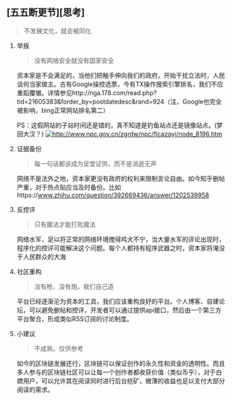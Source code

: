 ## [五五断更节][思考]

> 不发展文化，就会被同化

1. 举报
	> 没有网络安全就没有国家安全
	
	资本家是不会满足的，当他们把触手伸向我们的政府，开始干扰立法时，人民谈何当家做主。古有Google操控选票，今有TX操作搜索引擎排名，我们不应重蹈覆辙。详情参见http://nga.178.com/read.php?tid=21605383&forder_by=postdatedesc&rand=924（注，Google也完全被影响，bing正常网站排名第二）
	
	PS：这假网站的子站时间还是错的，真不知道是钓鱼站点还是镜像站点。(梦回大汉？)
	<a href="http://www.npc.gov.cn/zgrdw/npc/flcazqyj/node_8196.htm"><img src="https://s1.ax1x.com/2020/05/06/Ykfdoj.png" alt="http://www.npc.gov.cn/zgrdw/npc/flcazqyj/node_8196.htm" /></a>

2. 证据备份
	> 每一句话都该成为呈堂证供，而不是消逝无声
	
	网络不是法外之地，资本家更没有政府的权利来限制言论自由。如今知乎删帖严重，对于热点贴应当及时备份。比如https://www.zhihu.com/question/392669436/answer/1202539958

3. 反控评
	> 只有魔法才能打败魔法
	
	网络水军，足以将正常的网络环境搅得鸡犬不宁，当大量水军的评论出现时，程序化的控评可能解决这个问题。每个人都持有程序武器之时，资本家将淹没于人民群众的大海

4. 社区重构
	> 没有枪、没有炮，我们自己造
	
	平台已经逐渐沦为资本的工具，我们应该重构良好的平台。个人博客、自建论坛，可以避免删帖和控评，开发者可以通过提供api接口，然后由一个第三方平台聚合，形成类似RSS订阅的讨论制度。

5. 小建议
	> 不成熟，仅供参考
	
	如今的区块链发展还行，区块链可以保证创作的永久性和资金的透明性。而且多人参与的区块链社区可以让每一个创作者都收获价值（类似币乎），对于白嫖用户，可以允许其在阅读同时进行后台挖矿，微薄的收益也足以支付大部分阅读的需求。